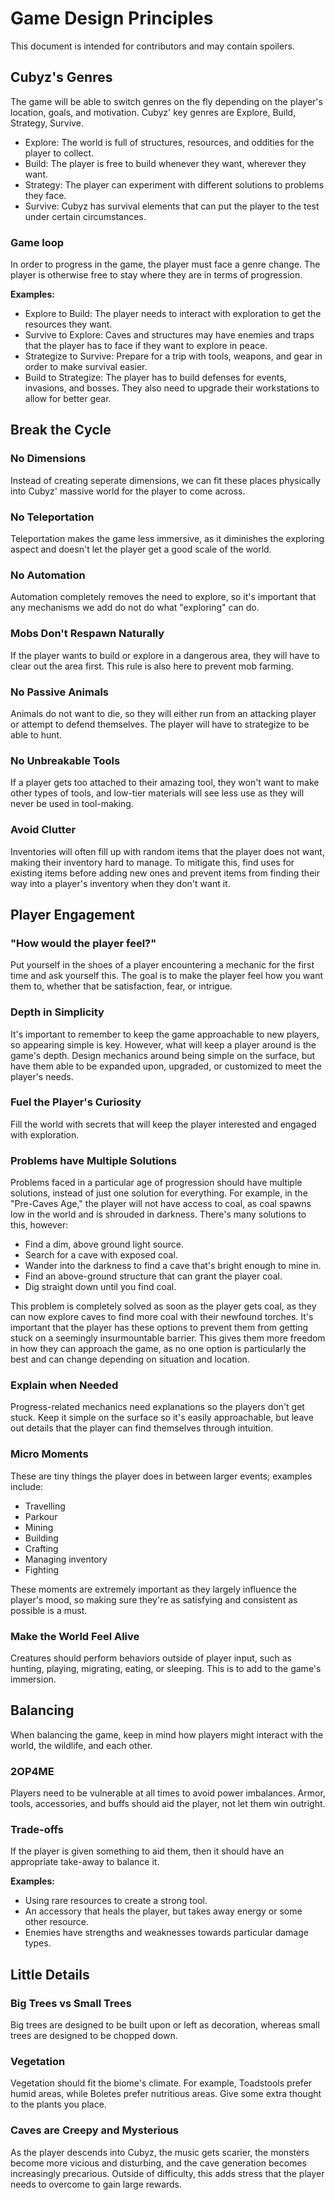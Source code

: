 # Game Design Principles
This document is intended for contributors and may contain spoilers.

## Cubyz's Genres
The game will be able to switch genres on the fly depending on the player's location, goals, and motivation. Cubyz' key genres are Explore, Build, Strategy, Survive.
- Explore: The world is full of structures, resources, and oddities for the player to collect.
- Build: The player is free to build whenever they want, wherever they want.
- Strategy: The player can experiment with different solutions to problems they face.
- Survive: Cubyz has survival elements that can put the player to the test under certain circumstances.

### Game loop
In order to progress in the game, the player must face a genre change. The player is otherwise free to stay where they are in terms of progression.

**Examples:**
- Explore to Build: The player needs to interact with exploration to get the resources they want.
- Survive to Explore: Caves and structures may have enemies and traps that the player has to face if they want to explore in peace.
- Strategize to Survive: Prepare for a trip with tools, weapons, and gear in order to make survival easier.
- Build to Strategize: The player has to build defenses for events, invasions, and bosses. They also need to upgrade their workstations to allow for better gear.

## Break the Cycle
### No Dimensions
Instead of creating seperate dimensions, we can fit these places physically into Cubyz' massive world for the player to come across.

### No Teleportation
Teleportation makes the game less immersive, as it diminishes the exploring aspect and doesn't let the player get a good scale of the world.

### No Automation
Automation completely removes the need to explore, so it's important that any mechanisms we add do not do what "exploring" can do.

### Mobs Don't Respawn Naturally
If the player wants to build or explore in a dangerous area, they will have to clear out the area first.
This rule is also here to prevent mob farming.

### No Passive Animals
Animals do not want to die, so they will either run from an attacking player or attempt to defend themselves. The player will have to strategize to be able to hunt.

### No Unbreakable Tools
If a player gets too attached to their amazing tool, they won't want to make other types of tools, and low-tier materials will see less use as they will never be used in tool-making.

### Avoid Clutter
Inventories will often fill up with random items that the player does not want, making their inventory hard to manage. To mitigate this, find uses for existing items before adding new ones and prevent items from finding their way into a player's inventory when they don't want it.

## Player Engagement
### "How would the player feel?"
Put yourself in the shoes of a player encountering a mechanic for the first time and ask yourself this. The goal is to make the player feel how you want them to, whether that be satisfaction, fear, or intrigue.

### Depth in Simplicity
It's important to remember to keep the game approachable to new players, so appearing simple is key. However, what will keep a player around is the game's depth. Design mechanics around being simple on the surface, but have them able to be expanded upon, upgraded, or customized to meet the player's needs.

### Fuel the Player's Curiosity
Fill the world with secrets that will keep the player interested and engaged with exploration.

### Problems have Multiple Solutions
Problems faced in a particular age of progression should have multiple solutions, instead of just one solution for everything.
For example, in the "Pre-Caves Age," the player will not have access to coal, as coal spawns low in the world and is shrouded in darkness. There's many solutions to this, however:
- Find a dim, above ground light source.
- Search for a cave with exposed coal.
- Wander into the darkness to find a cave that's bright enough to mine in.
- Find an above-ground structure that can grant the player coal.
- Dig straight down until you find coal.

This problem is completely solved as soon as the player gets coal, as they can now explore caves to find more coal with their newfound torches. It's important that the player has these options to prevent them from getting stuck on a seemingly insurmountable barrier. This gives them more freedom in how they can approach the game, as no one option is particularly the best and can change depending on situation and location.

### Explain when Needed
Progress-related mechanics need explanations so the players don't get stuck. Keep it simple on the surface so it's easily approachable, but leave out details that the player can find themselves through intuition.

### Micro Moments
These are tiny things the player does in between larger events; examples include:
- Travelling
- Parkour
- Mining
- Building
- Crafting
- Managing inventory
- Fighting

These moments are extremely important as they largely influence the player's mood, so making sure they're as satisfying and consistent as possible is a must.

### Make the World Feel Alive
Creatures should perform behaviors outside of player input, such as hunting, playing, migrating, eating, or sleeping. This is to add to the game's immersion.

## Balancing
When balancing the game, keep in mind how players might interact with the world, the wildlife, and each other.

### 2OP4ME
Players need to be vulnerable at all times to avoid power imbalances. Armor, tools, accessories, and buffs should aid the player, not let them win outright.

### Trade-offs
If the player is given something to aid them, then it should have an appropriate take-away to balance it.

**Examples:**
- Using rare resources to create a strong tool.
- An accessory that heals the player, but takes away energy or some other resource.
- Enemies have strengths and weaknesses towards particular damage types.

## Little Details

### Big Trees vs Small Trees
Big trees are designed to be built upon or left as decoration, whereas small trees are designed to be chopped down.

### Vegetation
Vegetation should fit the biome's climate. For example, Toadstools prefer humid areas, while Boletes prefer nutritious areas. Give some extra thought to the plants you place.

### Caves are Creepy and Mysterious
As the player descends into Cubyz, the music gets scarier, the monsters become more vicious and disturbing, and the cave generation becomes increasingly precarious. Outside of difficulty, this adds stress that the player needs to overcome to gain large rewards.
